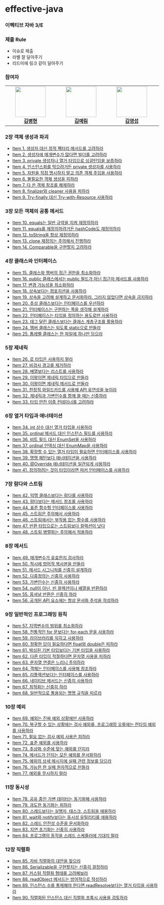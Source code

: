 # effective-java

### 이펙티브 자바 3/E

### 제출 Rule

- 이슈로 제출
- 라벨 잘 달아주기
- 리드미에 링크 같이 달아주기

### 참여자

<link rel="stylesheet" type="text/css" href=".github/css/style.css">

<table align="center">
    <tr align="center">
        <td style="min-width: 150px;">
            <a href="https://github.com/byunghyunkim0">
              <img src="https://github.com/byunghyunkim0.png" width="100">
              <br />
              <b>김병현</b>
            </a>
        </td>
        <td style="min-width: 150px;">
            <a href="https://github.com/Lainlnya">
              <img src="https://github.com/Lainlnya.png" width="100">
              <br />
              <b>김예림</b>
            </a> 
        </td>
        <td style="min-width: 150px;">
            <a href="https://github.com/youngkimi">
              <img src="https://github.com/youngkimi.png" width="100">
              <br />
              <b>김영섭</b>
            </a>
        </td>
        <td style="min-width: 150px;">
            <a href="https://github.com/heon118">
              <img src="https://github.com/heon118.png" width="100">
              <br />
              <b>이승헌</b>
            </a> 
        </td>
        <td style="min-width: 150px;">
            <a href="https://github.com/eunpyeong114">
              <img src="https://github.com/eunpyeong114.png" width="100">
              <br />
              <b>전은평</b>
            </a> 
        </td>
        <td style="min-width: 150px;">
            <a href="https://github.com/hyunsoo10">
              <img src="https://github.com/hyunsoo10.png" width="100">
              <br />
              <b>조현수</b>
            </a> 
        </td>
        <td style="min-width: 150px;">
            <a href="https://github.com/jseok0917">
              <img src="https://github.com/jseok0917.png" width="100">
              <br />
              <b>석지명</b>
            </a> 
        </td>
    </tr>
</table>

### 2장 객체 생성과 파괴

- [Item 1. 생성자 대신 정적 팩터리 메서드를 고려하라](https://github.com/peaches-book-study/effective-java/issues/7)
- [Item 2. 생성자에 매개변수가 많다면 빌더를 고려하라](https://github.com/peaches-book-study/effective-java/issues/3)
- [Item 3. private 생성자나 열거 타입으로 싱글턴임을 보증하라](https://github.com/peaches-book-study/effective-java/issues/1)
- [Item 4. 인스턴스화를 막으려거든 private 생성자를 사용하라](https://github.com/peaches-book-study/effective-java/issues/2)
- [Item 5. 자원을 직접 명시하지 말고 의존 객체 주입을 사용하라](https://github.com/peaches-book-study/effective-java/issues/5)
- [Item 6. 불필요한 객체 생성을 피하라](https://github.com/peaches-book-study/effective-java/issues/6)
- [Item 7. 다 쓴 객체 참조를 해제하라](https://github.com/peaches-book-study/effective-java/issues/8)
- [Item 8. finalizer와 cleaner 사용을 피하라](https://github.com/peaches-book-study/effective-java/issues/4)
- [Item 9. Try-finally 대신 Try-with-Resource 사용하라](https://github.com/peaches-book-study/effective-java/issues/9)

### 3장 모든 객체의 공통 메서드

- [Item 10. equals는 일반 규약을 지켜 재정의하라](https://github.com/peaches-book-study/effective-java/issues/11)
- [Item 11. equals를 재정의하려거든 hashCode도 재정의하라](https://github.com/peaches-book-study/effective-java/issues/15)
- [Item 12. toString을 항상 재정의하라](https://github.com/peaches-book-study/effective-java/issues/12)
- [Item 13. clone 재정의는 주의해서 진행하라](https://github.com/peaches-book-study/effective-java/issues/10)
- [Item 14. Comparable을 구현할지 고려하라](https://github.com/peaches-book-study/effective-java/issues/13)

### 4장 클래스와 인터페이스

- [Item 15. 클래스와 멤버의 접근 권한을 최소화하라](https://github.com/peaches-book-study/effective-java/issues/14)
- [Item 16. public 클래스에서는 public 필드가 아닌 접근자 메서드를 사용하라](https://github.com/peaches-book-study/effective-java/issues/16)
- [Item 17. 변경 가능성을 최소화하라](https://github.com/peaches-book-study/effective-java/issues/21)
- [Item 18. 상속보다는 컴포지션을 사용하라](https://github.com/peaches-book-study/effective-java/issues/17)
- [Item 19. 상속을 고려해 설계하고 문서화하라. 그러지 않았다면 상속을 금지하라]()
- [Item 20. 추상 클래스보다는 인터페이스를 우선하라](https://github.com/peaches-book-study/effective-java/issues/18)
- [Item 21. 인터페이스는 구현하는 쪽을 생각해 설계하라](https://github.com/peaches-book-study/effective-java/issues/20)
- [Item 22. 인터페이스는 타입을 정의하는 용도로만 사용하라](https://github.com/peaches-book-study/effective-java/issues/25)
- [Item 23. 태그 달린 클래스보다는 클래스 계층구조를 활용하라](https://github.com/peaches-book-study/effective-java/issues/24)
- [Item 24. 멤버 클래스는 되도록 static으로 만들라](https://github.com/peaches-book-study/effective-java/issues/23)
- [Item 25. 톱레벨 클래스는 한 파일에 하나만 담으라]()

### 5장 제네릭

- [Item 26. 로 타입은 사용하지 말라](https://github.com/peaches-book-study/effective-java/issues/22)
- [Item 27. 비검사 경고를 제거하라](https://github.com/peaches-book-study/effective-java/issues/26)
- [Item 28. 배열보다는 리스트를 사용하라]()
- [Item 29. 이왕이면 제네릭 타입으로 만들라](https://github.com/peaches-book-study/effective-java/issues/29)
- [Item 30. 이왕이면 제네릭 메서드로 만들라]()
- [Item 31. 한정적 와일드카드를 사용해 API 유연성을 높이라]()
- [Item 32. 제네릭과 가변인수를 함께 쓸 때는 신중하라]()
- [Item 33. 타입 안전 이종 컨테이너를 고려하라]()

### 6장 열거 타입과 애너테이션

- [Item 34. int 상수 대신 열거 타입을 사용하라]()
- [Item 35. ordinal 메서드 대신 인스턴스 필드를 사용하라]()
- [Item 36. 비트 필드 대신 EnumSet을 사용하라]()
- [Item 37. ordinal 인덱싱 대신 EnumMap을 사용하라]()
- [Item 38. 확장할 수 있는 열거 타입이 필요하면 인터페이스를 사용하라]()
- [Item 39. 명명 패턴보다 애너테이션을 사용하라]()
- [Item 40. @Override 애너테이션을 일관되게 사용하라]()
- [Item 41. 정의하려는 것이 타입이라면 마커 인터페이스를 사용하라]()

### 7장 람다와 스트림

- [Item 42. 익명 클래스보다는 람다를 사용하라]()
- [Item 43. 람다보다는 메서드 참조를 사용하라]()
- [Item 44. 표준 함수형 인터페이스를 사용하라]()
- [Item 45. 스트림은 주의해서 사용하라]()
- [Item 46. 스트림에서는 부작용 없는 함수를 사용하라]()
- [Item 47. 반환 타입으로는 스트림보다 컬렉션이 낫다]()
- [Item 48. 스트림 병렬화는 주의해서 적용하라]()

### 8장 메서드

- [Item 49. 매개변수가 유효한지 검사하라]()
- [Item 50. 적시에 방어적 복사본을 만들라]()
- [Item 51. 메서드 시그니처를 신중히 설계하라]()
- [Item 52. 다중정의는 신중히 사용하라]()
- [Item 53. 가변인수는 신중히 사용하라]()
- [Item 54. null이 아닌, 빈 컬렉션이나 배열을 반환하라]()
- [Item 55. 옵셔널 반환은 신중히 하라]()
- [Item 56. 공개된 API 요소에는 항상 문서화 주석을 작성하라]()

### 9장 일반적인 프로그래밍 원칙

- [Item 57. 지역변수의 범위를 최소화하라]()
- [Item 58. 전통적인 for 문보다는 for-each 문을 사용하라]()
- [Item 59. 라이브러리를 익히고 사용하라]()
- [Item 60. 정확한 답이 필요하다면 float와 double은 피하라]()
- [Item 61. 박싱된 기본 타입보다는 기본 타입을 사용하라]()
- [Item 62. 다른 타입이 적절하다면 문자열 사용을 피하라]()
- [Item 63. 문자열 연결은 느리니 주의하라]()
- [Item 64. 객체는 인터페이스를 사용해 참조하라]()
- [Item 65. 리플렉션보다는 인터페이스를 사용하라]()
- [Item 66. 네이티브 메서드는 신중히 사용하라]()
- [Item 67. 최적화는 신중히 하라]()
- [Item 68. 일반적으로 통용되는 명명 규칙을 따르라]()

### 10장 예외

- [Item 69. 예외는 진짜 예외 상황에만 사용하라]()
- [Item 70. 복구할 수 있는 상황에는 검사 예외를, 프로그래밍 오류에는 런타임 예외를 사용하라]()
- [Item 71. 필요 없는 검사 예외 사용은 피하라]()
- [Item 72. 표준 예외를 사용하라]()
- [Item 73. 추상화 수준에 맞는 예외를 던지라]()
- [Item 74. 메서드가 던지는 모든 예외를 문서화하라]()
- [Item 75. 예외의 상세 메시지에 실패 관련 정보를 담으라]()
- [Item 76. 가능한 한 실패 원자적으로 만들라]()
- [Item 77. 예외를 무시하지 말라]()

### 11장 동시성

- [Item 78. 공유 중인 가변 데이터는 동기화해 사용하라]()
- [Item 79. 과도한 동기화는 피하라]()
- [Item 80. 스레드보다는 실행자, 태스크, 스트림을 애용하라]()
- [Item 81. wait와 notify보다는 동시성 유틸리티를 애용하라]()
- [Item 82. 스레드 안전성 수준을 문서화하라]()
- [Item 83. 지연 초기화는 신중히 사용하라]()
- [Item 84. 프로그램의 동작을 스레드 스케줄러에 기대지 말라]()

### 12장 직렬화

- [Item 85. 자바 직렬화의 대안을 찾으라]()
- [Item 86. Serializable을 구현할지는 신중히 결정하라]()
- [Item 87. 커스텀 직렬화 형태를 고려해보라]()
- [Item 88. readObject 메서드는 방어적으로 작성하라]()
- [Item 89. 인스턴스 수를 통제해야 한다면 readResolve보다는 열거 타입을 사용하라]()
- [Item 90. 직렬화된 인스턴스 대신 직렬화 프록시 사용을 검토하라]()
